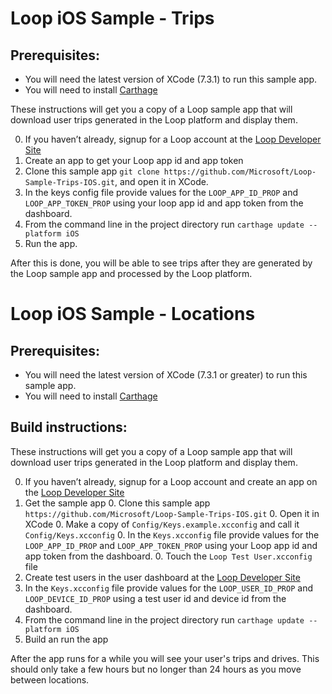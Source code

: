 # Loop iOS Sample - Trips

## Prerequisites:
* You will need the latest version of XCode (7.3.1) to run this sample app.
* You will need to install [Carthage](https://github.com/Carthage/Carthage)

These instructions will get you a copy of a Loop sample app that will download user trips generated in the Loop platform and display them.

0. If you haven’t already, signup for a Loop account at the [Loop Developer Site](http://www.loop.ms)
0. Create an app to get your Loop app id and app token
0. Clone this sample app `git clone https://github.com/Microsoft/Loop-Sample-Trips-IOS.git`, and open it in XCode.
0. In the keys config file provide values for the `LOOP_APP_ID_PROP` and `LOOP_APP_TOKEN_PROP` using your loop app id and app token from the dashboard.
0. From the command line in the project directory run `carthage update --platform iOS`
6. Run the app. 

After this is done, you will be able to see trips after they are generated by the Loop sample app and processed by the Loop platform.




# Loop iOS Sample - Locations

## Prerequisites:
  * You will need the latest version of XCode (7.3.1 or greater) to run this sample app.
  * You will need to install [Carthage](https://github.com/Carthage/Carthage)

## Build instructions:
These instructions will get you a copy of a Loop sample app that will download user trips generated in the Loop platform and display them.

  0. If you haven’t already, signup for a Loop account and create an app on the [Loop Developer Site](https://developer.dev.loop.ms)
  0. Get the sample app
    0. Clone this sample app `https://github.com/Microsoft/Loop-Sample-Trips-IOS.git`
    0. Open it in XCode
    0. Make a copy of `Config/Keys.example.xcconfig` and call it `Config/Keys.xcconfig`
    0. In the `Keys.xcconfig` file provide values for the `LOOP_APP_ID_PROP` and `LOOP_APP_TOKEN_PROP` using your Loop app id and app token from the dashboard.
    0. Touch the `Loop Test User.xcconfig` file
  0. Create test users in the user dashboard at the [Loop Developer Site](http://www.loop.ms)
  0. In the `Keys.xcconfig` file provide values for the `LOOP_USER_ID_PROP` and `LOOP_DEVICE_ID_PROP` using a test user id and device id from the dashboard.
  0. From the command line in the project directory run `carthage update --platform iOS`
  0. Build an run the app

After the app runs for a while you will see your user's trips and drives. This should only take a few hours but no longer than 24 hours as you move between locations.
